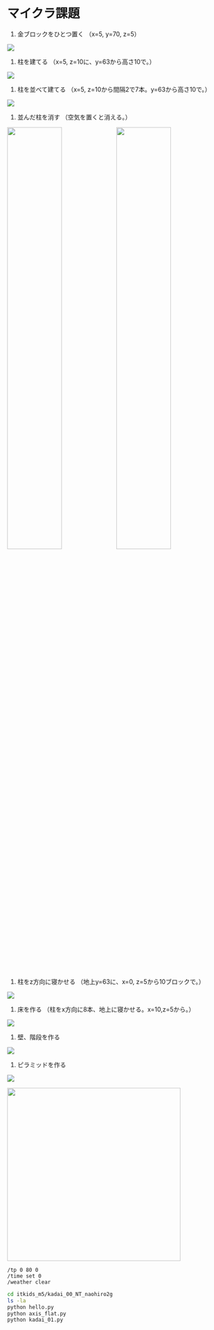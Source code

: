 # マイクラ課題

1. 金ブロックをひとつ置く
（x=5, y=70, z=5）

![](images/kadai1.png)
1. 柱を建てる
（x=5, z=10に、y=63から高さ10で。）

![](images/kadai2.png)
1. 柱を並べて建てる
（x=5, z=10から間隔2で7本。y=63から高さ10で。）

![](images/kadai3.png)
1. 並んだ柱を消す
（空気を置くと消える。）

[<img src="images/kadai4-1.png" width="50%">](images/kadai4-1.png)[<img src="images/kadai4-2.png" width="50%">](images/kadai4-2.png)
1. 柱をz方向に寝かせる
（地上y=63に、x=0, z=5から10ブロックで。）

![](images/kadai5.png)
1. 床を作る
（柱をx方向に8本、地上に寝かせる。x=10,z=5から。）

![](images/kadai6.png)
1. 壁、階段を作る

![](images/kadai7.png)
1. ピラミッドを作る

![](images/kadai8.png)

[<img src="./images/kadai.png" width="400">](./images/kadai.png)

```minecraft
/tp 0 80 0
/time set 0
/weather clear
```

```bash
cd itkids_m5/kadai_00_NT_naohiro2g
ls -la
python hello.py
python axis_flat.py
python kadai_01.py
```
